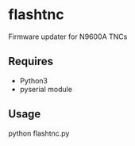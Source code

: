 # flashtnc
Firmware updater for N9600A TNCs
## Requires
* Python3
* pyserial module
## Usage
python flashtnc.py <hex file> <serial device>
